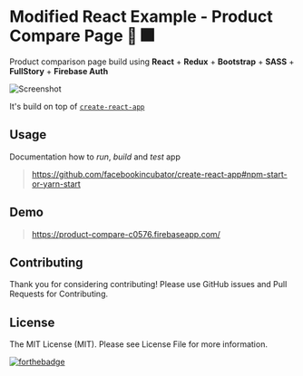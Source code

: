 # Modified React Example - Product Compare Page :tada: :fireworks:

Product comparison page build using **React** + **Redux** + **Bootstrap** + **SASS** + **FullStory** + **Firebase Auth**

![Screenshot](https://s8.postimg.cc/fdfsvumkl/Screen_Shot_2018-07-05_at_16.36.17.png)

It's build on top of [`create-react-app`](http://www.google.lt)

Usage
-
Documentation how to *run*, *build* and *test* app

> https://github.com/facebookincubator/create-react-app#npm-start-or-yarn-start

Demo
-
> https://product-compare-c0576.firebaseapp.com/

Contributing
-
Thank you for considering contributing!
Please use GitHub issues and Pull Requests for Contributing.

License
-
The MIT License (MIT). Please see License File for more information.

[![forthebadge](http://forthebadge.com/images/badges/built-with-love.svg)](https://github.com/Rhymond/product-compare-react)
